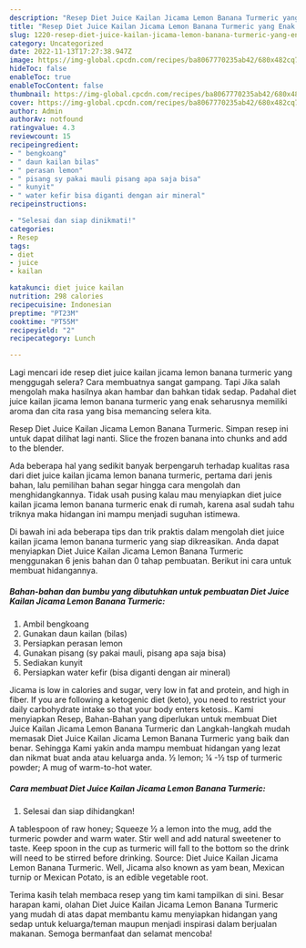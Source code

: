 ```yaml
---
description: "Resep Diet Juice Kailan Jicama Lemon Banana Turmeric yang Enak Banget"
title: "Resep Diet Juice Kailan Jicama Lemon Banana Turmeric yang Enak Banget"
slug: 1220-resep-diet-juice-kailan-jicama-lemon-banana-turmeric-yang-enak-banget
category: Uncategorized
date: 2022-11-13T17:27:38.947Z
image: https://img-global.cpcdn.com/recipes/ba8067770235ab42/680x482cq70/diet-juice-kailan-jicama-lemon-banana-turmeric-foto-resep-utama.jpg
hideToc: false
enableToc: true
enableTocContent: false
thumbnail: https://img-global.cpcdn.com/recipes/ba8067770235ab42/680x482cq70/diet-juice-kailan-jicama-lemon-banana-turmeric-foto-resep-utama.jpg
cover: https://img-global.cpcdn.com/recipes/ba8067770235ab42/680x482cq70/diet-juice-kailan-jicama-lemon-banana-turmeric-foto-resep-utama.jpg
author: Admin
authorAv: notfound
ratingvalue: 4.3
reviewcount: 15
recipeingredient:
- " bengkoang"
- " daun kailan bilas"
- " perasan lemon"
- " pisang sy pakai mauli pisang apa saja bisa"
- " kunyit"
- " water kefir bisa diganti dengan air mineral"
recipeinstructions:

- "Selesai dan siap dinikmati!"
categories:
- Resep
tags:
- diet
- juice
- kailan

katakunci: diet juice kailan 
nutrition: 298 calories
recipecuisine: Indonesian
preptime: "PT23M"
cooktime: "PT55M"
recipeyield: "2"
recipecategory: Lunch

---
```



Lagi mencari ide resep diet juice kailan jicama lemon banana turmeric yang menggugah selera? Cara membuatnya sangat gampang. Tapi Jika salah mengolah maka hasilnya akan hambar dan bahkan tidak sedap. Padahal diet juice kailan jicama lemon banana turmeric yang enak seharusnya memiliki aroma dan cita rasa yang bisa memancing selera kita.


Resep Diet Juice Kailan Jicama Lemon Banana Turmeric. Simpan resep ini untuk dapat dilihat lagi nanti. Slice the frozen banana into chunks and add to the blender.

Ada beberapa hal yang sedikit banyak berpengaruh terhadap kualitas rasa dari diet juice kailan jicama lemon banana turmeric, pertama dari jenis bahan, lalu pemilihan bahan segar hingga cara mengolah dan menghidangkannya. Tidak usah pusing kalau mau menyiapkan diet juice kailan jicama lemon banana turmeric enak di rumah, karena asal sudah tahu triknya maka hidangan ini mampu menjadi suguhan istimewa.


Di bawah ini ada beberapa tips dan trik praktis dalam mengolah diet juice kailan jicama lemon banana turmeric yang siap dikreasikan. Anda dapat menyiapkan Diet Juice Kailan Jicama Lemon Banana Turmeric menggunakan 6 jenis bahan dan 0 tahap pembuatan. Berikut ini cara untuk membuat hidangannya.

<!--inarticleads1-->

##### Bahan-bahan dan bumbu yang dibutuhkan untuk pembuatan Diet Juice Kailan Jicama Lemon Banana Turmeric:

1. Ambil  bengkoang
1. Gunakan  daun kailan (bilas)
1. Persiapkan  perasan lemon
1. Gunakan  pisang (sy pakai mauli, pisang apa saja bisa)
1. Sediakan  kunyit
1. Persiapkan  water kefir (bisa diganti dengan air mineral)


Jicama is low in calories and sugar, very low in fat and protein, and high in fiber. If you are following a ketogenic diet (keto), you need to restrict your daily carbohydrate intake so that your body enters ketosis.. Kami menyiapkan Resep, Bahan-Bahan yang diperlukan untuk membuat Diet Juice Kailan Jicama Lemon Banana Turmeric dan Langkah-langkah mudah memasak Diet Juice Kailan Jicama Lemon Banana Turmeric yang baik dan benar. Sehingga Kami yakin anda mampu membuat hidangan yang lezat dan nikmat buat anda atau keluarga anda. ½ lemon; ¼ -½ tsp of turmeric powder; A mug of warm-to-hot water. 

<!--inarticleads2-->

##### Cara membuat Diet Juice Kailan Jicama Lemon Banana Turmeric:


1. Selesai dan siap dihidangkan!

A tablespoon of raw honey; Squeeze ½ a lemon into the mug, add the turmeric powder and warm water. Stir well and add natural sweetener to taste. Keep spoon in the cup as turmeric will fall to the bottom so the drink will need to be stirred before drinking. Source: Diet Juice Kailan Jicama Lemon Banana Turmeric. Well, Jicama also known as yam bean, Mexican turnip or Mexican Potato, is an edible vegetable root. 

Terima kasih telah membaca resep yang tim kami tampilkan di sini. Besar harapan kami, olahan Diet Juice Kailan Jicama Lemon Banana Turmeric yang mudah di atas dapat membantu kamu menyiapkan hidangan yang sedap untuk keluarga/teman maupun menjadi inspirasi dalam berjualan makanan. Semoga bermanfaat dan selamat mencoba!
